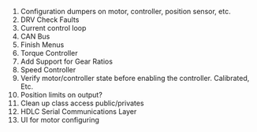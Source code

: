 1. Configuration dumpers on motor, controller, position sensor, etc.
2. DRV Check Faults
3. Current control loop
4. CAN Bus
5. Finish Menus
6. Torque Controller
7. Add Support for Gear Ratios
8. Speed Controller
9. Verify motor/controller state before enabling the controller.  Calibrated, Etc.
10. Position limits on output?
11. Clean up class access public/privates
12. HDLC Serial Communications Layer
13. UI for motor configuring